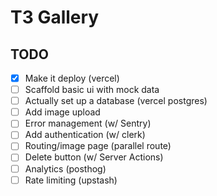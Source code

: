 # T3 Gallery

## TODO

- [x] Make it deploy (vercel)
- [ ] Scaffold basic ui with mock data
- [ ] Actually set up a database (vercel postgres)
- [ ] Add image upload
- [ ] Error management (w/ Sentry)
- [ ] Add authentication (w/ clerk)
- [ ] Routing/image page (parallel route)
- [ ] Delete button (w/ Server Actions)
- [ ] Analytics (posthog)
- [ ] Rate limiting (upstash)
